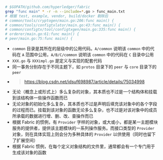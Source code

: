 
```bash
# $GOPATH/github.com/hyperledger/fabric
grep "func main" * -r -n --include=*.go > func_main.txt
# 根据 test, example, vendor, build/docker 剔除后
# common/tools/cryptogen/main.go:206:func main() {
# common/tools/configtxlator/main.go:43:func main() {
# common/configtx/tool/configtxgen/main.go:335:func main() {
# orderer/main.go:61:func main() {
# peer/main.go:75:func main() {
```

- `common` 目录是其所在的层级中的公用代码。`A/common` 说明该 `common` 中的代码在 `A` 范围中公用，`A/B/C/common` 说明该  `common` 中的代码在 `C` 目录中公用
- `XXX.go` 与 `XXXimpl.go` 是定义与实现的配套代码
- 同一事务分别存在于不同主题下，如 `protos` 目录下的 `peer` 与 `core` 目录下的 `peer`
- > https://blog.csdn.net/idsuf698987/article/details/75034998
- 无论（概念上或形式上）多么复杂的对象，其本质也不过是一个结构体和挂载到该结构体一些操作函数而已
- 无论对象的初始化多么复杂，其本质也不过是声明后填充该对象中的各个字段的过程而已。挂载到该对象的函数无论多么复杂，也不过是对该对象中的成员所承载的数据进行增、删、改、查操作而已
- 根据 Fabric 的惯例，有 `Provider` 字样的对象，或大或小，都是某一主题模块服务的提供者，提供该主题模块的一系列操作服务。而接口类型的 `Provider` 对象，则在具体实现上则会分为多种具体的 `Provider` 以供使用（同时也留下了扩展空间）
- 根据 Fabric 惯例，在每个定义对象结构的文件里，通常都会有一个专门用于生成该对象的函数
